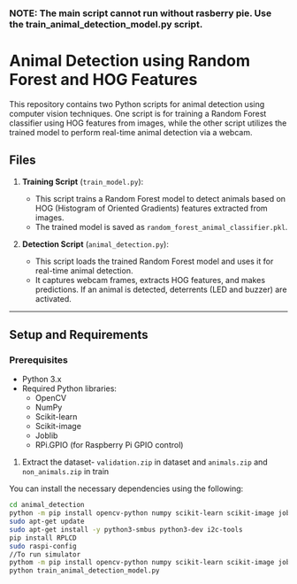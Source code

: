 ### NOTE: The main script cannot run without rasberry pie. Use the train_animal_detection_model.py script.

# Animal Detection using Random Forest and HOG Features

This repository contains two Python scripts for animal detection using computer vision techniques. One script is for training a Random Forest classifier using HOG features from images, while the other script utilizes the trained model to perform real-time animal detection via a webcam.

## Files

1. **Training Script** (`train_model.py`): 
   - This script trains a Random Forest model to detect animals based on HOG (Histogram of Oriented Gradients) features extracted from images.
   - The trained model is saved as `random_forest_animal_classifier.pkl`.

2. **Detection Script** (`animal_detection.py`): 
   - This script loads the trained Random Forest model and uses it for real-time animal detection.
   - It captures webcam frames, extracts HOG features, and makes predictions. If an animal is detected, deterrents (LED and buzzer) are activated.

---

## Setup and Requirements

### Prerequisites

- Python 3.x
- Required Python libraries:
  - OpenCV
  - NumPy
  - Scikit-learn
  - Scikit-image
  - Joblib
  - RPi.GPIO (for Raspberry Pi GPIO control)
 
1. Extract the dataset- `validation.zip` in dataset and `animals.zip` and `non_animals.zip` in train

You can install the necessary dependencies using the following:

```bash
cd animal_detection
python -m pip install opencv-python numpy scikit-learn scikit-image joblib RPi.GPIO
sudo apt-get update
sudo apt-get install -y python3-smbus python3-dev i2c-tools
pip install RPLCD
sudo raspi-config
//To run simulator
pythom -m pip install opencv-python numpy scikit-learn scikit-image joblib
python train_animal_detection_model.py
